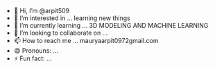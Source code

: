 - 👋 Hi, I’m @arpit509
- 👀 I’m interested in ... learning new things
- 🌱 I’m currently learning ... 3D MODELING AND MACHINE LEARNING
- 💞️ I’m looking to collaborate on ...
- 📫 How to reach me ... mauryaarpit0972gmail.com
- 😄 Pronouns: ...
- ⚡ Fun fact: ...

<!---
arpit509/arpit509 is a ✨ special ✨ repository because its `README.md` (this file) appears on your GitHub profile.
You can click the Preview link to take a look at your changes.
--->
